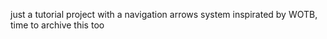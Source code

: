 just a tutorial project with a navigation arrows system inspirated by WOTB, time to archive this too
